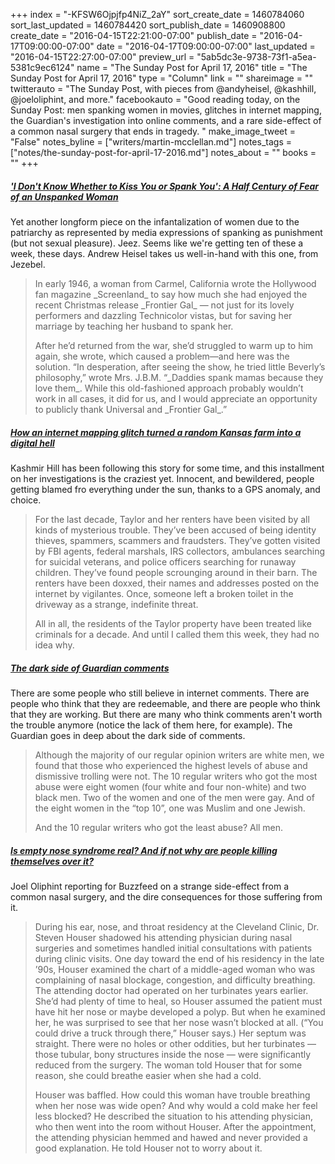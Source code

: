 +++
index = "-KFSW6Ojpjfp4NiZ_2aY"
sort_create_date = 1460784060
sort_last_updated = 1460784420
sort_publish_date = 1460908800
create_date = "2016-04-15T22:21:00-07:00"
publish_date = "2016-04-17T09:00:00-07:00"
date = "2016-04-17T09:00:00-07:00"
last_updated = "2016-04-15T22:27:00-07:00"
preview_url = "5ab5dc3e-9738-73f1-a5ea-5381c9ec6124"
name = "The Sunday Post for April 17, 2016"
title = "The Sunday Post for April 17, 2016"
type = "Column"
link = ""
shareimage = ""
twitterauto = "The Sunday Post, with pieces from @andyheisel, @kashhill, @joeloliphint, and more."
facebookauto = "Good reading today, on the Sunday Post: men spanking women in movies, glitches in internet mapping, the Guardian's investigation into online comments, and a rare side-effect of a common nasal surgery that ends in tragedy. "
make_image_tweet = "False"
notes_byline = ["writers/martin-mcclellan.md"]
notes_tags = ["notes/the-sunday-post-for-april-17-2016.md"]
notes_about = ""
books = ""
+++
<h5><a href="http://pictorial.jezebel.com/i-dont-know-whether-to-kiss-you-or-spank-you-a-half-ce-1769140132" title="&amp;#39;I Don&amp;#39;t Know Whether to Kiss You or Spank You&amp;#39;: A Half Century of Fear of an Unspanked Woman">'I Don't Know Whether to Kiss You or Spank You': A Half Century of Fear of an Unspanked Woman</a></h5> 

Yet another longform piece on the infantalization of women due to the patriarchy as represented by media expressions of spanking as punishment (but not sexual pleasure). Jeez. Seems like we're getting ten of these a week, these days. Andrew Heisel takes us well-in-hand with this one, from Jezebel.

<blockquote>
	<p>In early 1946, a woman from Carmel, California wrote the Hollywood fan magazine _Screenland_ to say how much she had enjoyed the recent Christmas release _Frontier Gal_ &mdash; not just for its lovely performers and dazzling Technicolor vistas, but for saving her marriage by teaching her husband to spank her.</p>

<p>After he’d returned from the war, she’d struggled to warm up to him again, she wrote, which caused a problem—and here was the solution. “In desperation, after seeing the show, he tried little Beverly’s philosophy,” wrote Mrs. J.B.M. “_Daddies spank mamas because they love them_. While this old-fashioned approach probably wouldn’t work in all cases, it did for us, and I would appreciate an opportunity to publicly thank Universal and _Frontier Gal_.”</p>
</blockquote>

<h5><a href="http://fusion.net/story/287592/internet-mapping-glitch-kansas-farm/" title="Internet mapping turned a remote farm into a digital hell | Fusion">How an internet mapping glitch turned a random Kansas farm into a digital hell</a></h5>

Kashmir Hill has been following this story for some time, and this installment on her investigations is the craziest yet. Innocent, and bewildered, people getting blamed fro everything under the sun, thanks to a GPS anomaly, and choice.

<blockquote>
<p>	For the last decade, Taylor and her renters have been visited by all kinds of mysterious trouble. They’ve been accused of being identity thieves, spammers, scammers and fraudsters. They’ve gotten visited by FBI agents, federal marshals, IRS collectors, ambulances searching for suicidal veterans, and police officers searching for runaway children. They’ve found people scrounging around in their barn. The renters have been doxxed, their names and addresses posted on the internet by vigilantes. Once, someone left a broken toilet in the driveway as a strange, indefinite threat.</p>

<p>All in all, the residents of the Taylor property have been treated like criminals for a decade. And until I called them this week, they had no idea why.</p>
</blockquote>

<h5><a href="https://www.theguardian.com/technology/2016/apr/12/the-dark-side-of-guardian-comments" title="The dark side of Guardian comments | Technology | The Guardian">The dark side of Guardian comments</a></h5>

There are some people who still believe in internet comments. There are people who think that they are redeemable, and there are people who think that they are working. But there are many who think comments aren't worth the trouble anymore (notice the lack of them here, for example). The Guardian goes in deep about the dark side of comments. 

<blockquote>
<p>	Although the majority of our regular opinion writers are white men, we found that those who experienced the highest levels of abuse and dismissive trolling were not. The 10 regular writers who got the most abuse were eight women (four white and four non-white) and two black men. Two of the women and one of the men were gay. And of the eight women in the “top 10”, one was Muslim and one Jewish.
</p>
<p>And the 10 regular writers who got the least abuse? All men.</p>
</blockquote>

<h5><a href="https://www.buzzfeed.com/joeloliphint/is-empty-nose-syndrome-real-and-if-not-why-are-people-killin#.ubyN99dKnN" title="Is Empty Nose Syndrome Real? And If Not, Why Are People Killing Themselves Over It - BuzzFeed News">Is empty nose syndrome real? And if not why are people killing themselves over it?</a></h5>

Joel Oliphint reporting for Buzzfeed on a strange side-effect from a common nasal surgery, and the dire consequences for those suffering from it. 

<blockquote>
	<p>During his ear, nose, and throat residency at the Cleveland Clinic, Dr. Steven Houser shadowed his attending physician during nasal surgeries and sometimes handled initial consultations with patients during clinic visits. One day toward the end of his residency in the late ’90s, Houser examined the chart of a middle-aged woman who was complaining of nasal blockage, congestion, and difficulty breathing. The attending doctor had operated on her turbinates years earlier. She’d had plenty of time to heal, so Houser assumed the patient must have hit her nose or maybe developed a polyp. But when he examined her, he was surprised to see that her nose wasn’t blocked at all. (“You could drive a truck through there,” Houser says.) Her septum was straight. There were no holes or other oddities, but her turbinates — those tubular, bony structures inside the nose — were significantly reduced from the surgery. The woman told Houser that for some reason, she could breathe easier when she had a cold.</p>

<p>Houser was baffled. How could this woman have trouble breathing when her nose was wide open? And why would a cold make her feel less blocked? He described the situation to his attending physician, who then went into the room without Houser. After the appointment, the attending physician hemmed and hawed and never provided a good explanation. He told Houser not to worry about it.</p>
</blockquote>